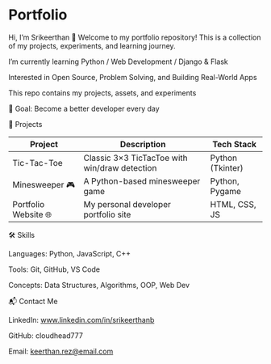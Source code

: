 # Portfolio
Hi, I’m Srikeerthan 👋
Welcome to my portfolio repository! This is a collection of my projects, experiments, and learning journey.

I’m currently learning Python / Web Development / Django & Flask

Interested in Open Source, Problem Solving, and Building Real-World Apps

This repo contains my projects, assets, and experiments

🎯 Goal: Become a better developer every day

📂 Projects

| Project                 | Description                          | Tech Stack     |
| ----------------------- | ------------------------------------ | -------------- |
| Tic-Tac-Toe             |Classic 3×3 TicTacToe with win/draw detection|Python (Tkinter)|
| Minesweeper 🎮          | A Python-based minesweeper game      | Python, Pygame |
| Portfolio Website 🌐    | My personal developer portfolio site | HTML, CSS, JS  |



🛠️ Skills

Languages: Python, JavaScript, C++ 

Tools: Git, GitHub, VS Code

Concepts: Data Structures, Algorithms, OOP, Web Dev



📬 Contact Me

LinkedIn: www.linkedin.com/in/srikeerthanb

GitHub: cloudhead777

Email: keerthan.rez@email.com
